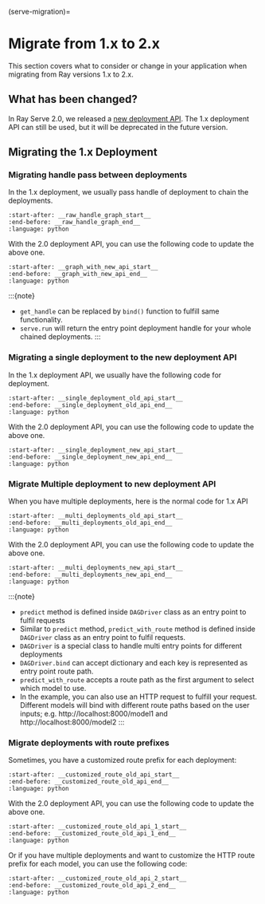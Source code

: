 (serve-migration)=

# Migrate from 1.x to 2.x

This section covers what to consider or change in your application when migrating from Ray versions 1.x to 2.x.

## What has been changed?

In Ray Serve 2.0, we released a [new deployment API](converting-to-ray-serve-application). The 1.x deployment API can still be used, but it will be deprecated in the future version.


## Migrating the 1.x Deployment

### Migrating handle pass between deployments
In the 1.x deployment, we usually pass handle of deployment to chain the deployments.
```{literalinclude} ../serve/doc_code/migration_example.py
:start-after: __raw_handle_graph_start__
:end-before: __raw_handle_graph_end__
:language: python
```

With the 2.0 deployment API, you can use the following code to update the above one.
```{literalinclude} ../serve/doc_code/migration_example.py
:start-after: __graph_with_new_api_start__
:end-before: __graph_with_new_api_end__
:language: python
```

:::{note}
- `get_handle` can be replaced by `bind()` function to fulfill same functionality.
- `serve.run` will return the entry point deployment handle for your whole chained deployments.
:::

### Migrating a single deployment to the new deployment API 

In the 1.x deployment API, we usually have the following code for deployment.
```{literalinclude} ../serve/doc_code/migration_example.py
:start-after: __single_deployment_old_api_start__
:end-before: __single_deployment_old_api_end__
:language: python
```

With the 2.0 deployment API, you can use the following code to update the above one.
```{literalinclude} ../serve/doc_code/migration_example.py
:start-after: __single_deployment_new_api_start__
:end-before: __single_deployment_new_api_end__
:language: python
```


### Migrate Multiple deployment to new deployment API

When you have multiple deployments, here is the normal code for 1.x API

```{literalinclude} ../serve/doc_code/migration_example.py
:start-after: __multi_deployments_old_api_start__
:end-before: __multi_deployments_old_api_end__
:language: python
```

With the 2.0 deployment API, you can use the following code to update the above one.

```{literalinclude} ../serve/doc_code/migration_example.py
:start-after: __multi_deployments_new_api_start__
:end-before: __multi_deployments_new_api_end__
:language: python
```


:::{note}
- `predict` method is defined inside `DAGDriver` class as an entry point to fulfil requests
- Similar to `predict` method, `predict_with_route` method is defined inside `DAGDriver` class as an entry point to fulfil requests.
- `DAGDriver` is a special class to handle multi entry points for different deployments 
- `DAGDriver.bind` can accept dictionary and each key is represented as entry point route path.
- `predict_with_route` accepts a route path as the first argument to select which model to use.
- In the example, you can also use an HTTP request to fulfill your request. Different models will bind with different route paths based on the user inputs; e.g. http://localhost:8000/model1 and http://localhost:8000/model2
:::


### Migrate deployments with route prefixes

Sometimes, you have a customized route prefix for each deployment:

```{literalinclude} ../serve/doc_code/migration_example.py
:start-after: __customized_route_old_api_start__
:end-before: __customized_route_old_api_end__
:language: python
```

With the 2.0 deployment API, you can use the following code to update the above one.

```{literalinclude} ../serve/doc_code/migration_example.py
:start-after: __customized_route_old_api_1_start__
:end-before: __customized_route_old_api_1_end__
:language: python
```

Or if you have multiple deployments and want to customize the HTTP route prefix for each model, you can use the following code:

```{literalinclude} ../serve/doc_code/migration_example.py
:start-after: __customized_route_old_api_2_start__
:end-before: __customized_route_old_api_2_end__
:language: python
```

